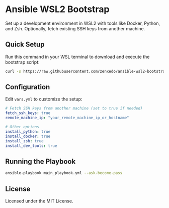 # Ansible WSL2 Bootstrap

Set up a development environment in WSL2 with tools like Docker, Python, and Zsh. Optionally, fetch existing SSH keys from another machine.

## Quick Setup

Run this command in your WSL terminal to download and execute the bootstrap script:

```bash
curl -s https://raw.githubusercontent.com/zenxedo/ansible-wsl2-bootstrap/master/bootstrap.sh -o bootstrap.sh && sudo chmod +x bootstrap.sh && sudo ./bootstrap.sh
```

## Configuration

Edit `vars.yml` to customize the setup:

```yaml
# Fetch SSH keys from another machine (set to true if needed)
fetch_ssh_keys: true
remote_machine_ip: "your_remote_machine_ip_or_hostname"

# Other options
install_python: true
install_docker: true
install_zsh: true
install_dev_tools: true
```

## Running the Playbook

```bash
ansible-playbook main_playbook.yml --ask-become-pass
```

## License

Licensed under the MIT License.
